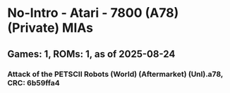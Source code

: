 # No-Intro - Atari - 7800 (A78) (Private) MIAs
## Games: 1, ROMs: 1, as of 2025-08-24

### Attack of the PETSCII Robots (World) (Aftermarket) (Unl).a78, CRC: 6b59ffa4
